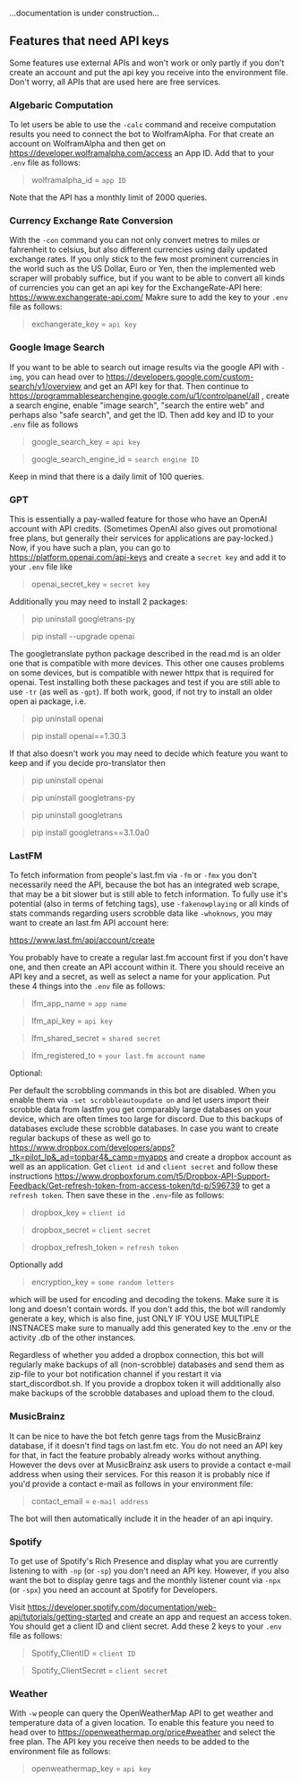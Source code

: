 ...documentation is under construction...


## Features that need API keys

Some features use external APIs and won't work or only partly if you don't create an account and put the api key you receive into the environment file. Don't worry, all APIs that are used here are free services.


### Algebaric Computation

To let users be able to use the `-calc` command and receive computation results you need to connect the bot to WolframAlpha. For that create an account on WolframAlpha and then get on https://developer.wolframalpha.com/access an App ID. Add that to your `.env` file as follows:

> wolframalpha_id = `app ID`

Note that the API has a monthly limit of 2000 queries.


### Currency Exchange Rate Conversion

With the `-con` command you can not only convert metres to miles or fahrenheit to celsius, but also different currencies using daily updated exchange rates. If you only stick to the few most prominent currencies in the world such as the US Dollar, Euro or Yen, then the implemented web scraper will probably suffice, but if you want to be able to convert all kinds of currencies you can get an api key for the ExchangeRate-API here: https://www.exchangerate-api.com/ 
Makre sure to add the key to your `.env` file as follows:

> exchangerate_key = `api key`


### Google Image Search

If you want to be able to search out image results via the google API with `-img`, you can head over to https://developers.google.com/custom-search/v1/overview and get an API key for that. Then continue to https://programmablesearchengine.google.com/u/1/controlpanel/all , create a search engine, enable "image search", "search the entire web" and perhaps also "safe search", and get the ID. Then add key and ID to your `.env` file as follows

> google_search_key = `api key`

> google_search_engine_id = `search engine ID`

Keep in mind that there is a daily limit of 100 queries. 


### GPT

This is essentially a pay-walled feature for those who have an OpenAI account with API credits. (Sometimes OpenAI also gives out promotional free plans, but generally their services for applications are pay-locked.) Now, if you have such a plan, you can go to https://platform.openai.com/api-keys and create a `secret key` and add it to your `.env` file like

> openai_secret_key = `secret key`

Additionally you may need to install 2 packages:

> pip uninstall googletrans-py

> pip install --upgrade openai

The googletranslate python package described in the read.md is an older one that is compatible with more devices. This other one causes problems on some devices, but is compatible with newer httpx that is required for openai. Test installing both these packages and test if you are still able to use `-tr` (as well as `-gpt`). If both work, good, if not try to install an older open ai package, i.e.

> pip uninstall openai

> pip install openai==1.30.3

If that also doesn't work you may need to decide which feature you want to keep and if you decide pro-translator then 

> pip uninstall openai

> pip uninstall googletrans-py

> pip uninstall googletrans

> pip install googletrans==3.1.0a0


### LastFM

To fetch information from people's last.fm via `-fm` or `-fmx` you don't necessarily need the API, because the bot has an integrated web scrape, that may be a bit slower but is still able to fetch information. To fully use it's potential (also in terms of fetching tags), use `-fakenowplaying` or all kinds of stats commands regarding users scrobble data like `-whoknows`, you may want to create an last.fm API account here:

https://www.last.fm/api/account/create

You probably have to create a regular last.fm account first if you don't have one, and then create an API account within it. There you should receive an API key and a secret, as well as select a name for your application. Put these 4 things into the `.env` file as follows:

> lfm_app_name = `app name`

> lfm_api_key = `api key`

> lfm_shared_secret = `shared secret`

> lfm_registered_to = `your last.fm account name`

Optional:

Per default the scrobbling commands in this bot are disabled. When you enable them via `-set scrobbleautoupdate on` and let users import their scrobble data from lastfm you get comparably large databases on your device, which are often times too large for discord. Due to this backups of databases exclude these scrobble databases. In case you want to create regular backups of these as well go to https://www.dropbox.com/developers/apps?_tk=pilot_lp&_ad=topbar4&_camp=myapps and create a dropbox account as well as an application. Get `client id` and `client secret` and follow these instructions https://www.dropboxforum.com/t5/Dropbox-API-Support-Feedback/Get-refresh-token-from-access-token/td-p/596739 to get a `refresh token`. Then save these in the `.env`-file as follows:

> dropbox_key = `client id`

> dropbox_secret = `client secret`

> dropbox_refresh_token = `refresh token`

Optionally add

> encryption_key = `some random letters`

which will be used for encoding and decoding the tokens. Make sure it is long and doesn't contain words. If you don't add this, the bot will randomly generate a key, which is also fine, just ONLY IF YOU USE MULTIPLE INSTNACES make sure to manually add this generated key to the .env or the activity .db of the other instances.

Regardless of whether you added a dropbox connection, this bot will regularly make backups of all (non-scrobble) databases and send them as zip-file to your bot notification channel if you restart it via start_discordbot.sh. If you provide a dropbox token it will additionally also make backups of the scrobble databases and upload them to the cloud.


### MusicBrainz

It can be nice to have the bot fetch genre tags from the MusicBrainz database, if it doesn't find tags on last.fm etc. You do not need an API key for that, in fact the feature probably already works without anything. However the devs over at MusicBrainz ask users to provide a contact e-mail address when using their services. For this reason it is probably nice if you'd provide a contact e-mail as follows in your environment file:

> contact_email = `e-mail address`

The bot will then automatically include it in the header of an api inquiry.


### Spotify

To get use of Spotify's Rich Presence and display what you are currently listening to with `-np` (or `-sp`) you don't need an API key. However, if you also want the bot to display genre tags and the monthly listener count via `-npx` (or `-spx`) you need an account at Spotify for Developers.

Visit https://developer.spotify.com/documentation/web-api/tutorials/getting-started and create an app and request an access token. You should get a client ID and client secret. Add these 2 keys to your `.env` file as follows:

> Spotify_ClientID = `client ID`

> Spotify_ClientSecret = `client secret`


### Weather

With `-w` people can query the OpenWeatherMap API to get weather and temperature data of a given location. To enable this feature you need to head over to https://openweathermap.org/price#weather and select the free plan. The API key you receive then needs to be added to the environment file as follows:

> openweathermap_key = `api key`
